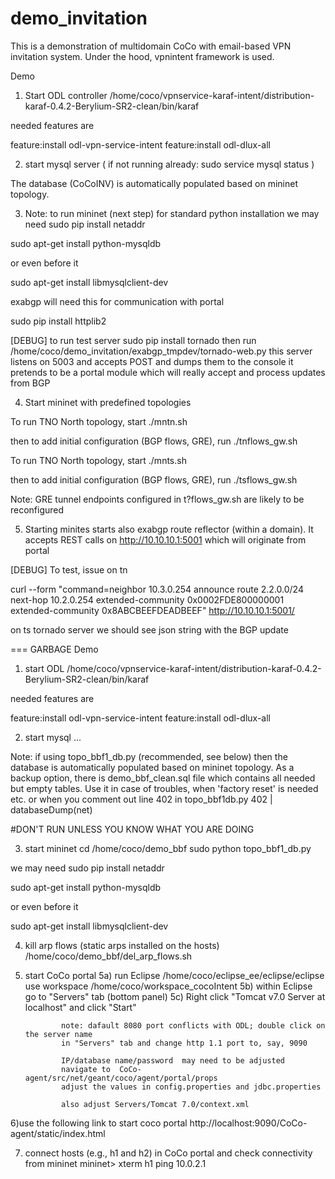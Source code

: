 # demo_invitation

This is a demonstration of multidomain CoCo with email-based VPN invitation system.
Under the hood, vpnintent framework is used.


Demo
1. Start ODL controller
 /home/coco/vpnservice-karaf-intent/distribution-karaf-0.4.2-Berylium-SR2-clean/bin/karaf

 needed features are

 feature:install odl-vpn-service-intent
 feature:install odl-dlux-all


2. start mysql server ( if not running already: sudo service mysql status )

 The database (CoCoINV) is automatically populated based on mininet topology. 


3. Note: to run mininet (next step) for standard python installation we may need
 sudo pip install netaddr

 sudo apt-get install python-mysqldb

 or even before it

 sudo apt-get install libmysqlclient-dev

 exabgp will need this for communication with portal 

 sudo pip install httplib2

[DEBUG] to run test server
 sudo pip install tornado
 then run
 /home/coco/demo_invitation/exabgp_tmpdev/tornado-web.py
 this server listens on 5003 and accepts POST and dumps them to the console
 it pretends to be a portal module which will really 
 accept and process updates from BGP

4. Start mininet with predefined topologies


 To run TNO North topology, start
 ./mntn.sh

 then to add initial configuration (BGP flows, GRE), run
 ./tnflows_gw.sh


 To run TNO North topology, start
 ./mnts.sh

 then to add initial configuration (BGP flows, GRE), run
 ./tsflows_gw.sh


 Note: GRE tunnel endpoints configured in t?flows_gw.sh are likely to be reconfigured



5. Starting minites starts also exabgp route reflector (within a domain). It accepts REST calls on http://10.10.10.1:5001
which will originate from portal

[DEBUG]
To test, issue on tn

curl --form "command=neighbor 10.3.0.254 announce route 2.2.0.0/24 next-hop 10.2.0.254 extended-community 0x0002FDE800000001 extended-community 0x8ABCBEEFDEADBEEF" http://10.10.10.1:5001/

on ts tornado server we should see json string with the BGP update








=== GARBAGE
 Demo
1) start ODL
/home/coco/vpnservice-karaf-intent/distribution-karaf-0.4.2-Berylium-SR2-clean/bin/karaf

needed features are

feature:install odl-vpn-service-intent
feature:install odl-dlux-all


2) start mysql
...

Note: if using topo_bbf1_db.py (recommended, see below) then the database is automatically
populated based on mininet topology. As a backup option, there is 
demo_bbf_clean.sql file which contains all needed but empty tables.
Use it in case of troubles, when 'factory reset' is needed etc. or when
you comment out line 402 in topo_bbf1db.py
402 |	databaseDump(net)
 

#DON'T RUN UNLESS YOU KNOW WHAT YOU ARE DOING

3) start mininet
cd /home/coco/demo_bbf
sudo python topo_bbf1_db.py

we may need
sudo pip install netaddr

sudo apt-get install python-mysqldb

or even before it

sudo apt-get install libmysqlclient-dev



4) kill arp flows (static arps installed on the hosts)
/home/coco/demo_bbf/del_arp_flows.sh

5) start CoCo portal
        5a) run Eclipse
               /home/coco/eclipse_ee/eclipse/eclipse
               use workspace  /home/coco/workspace_cocoIntent
        5b) within Eclipse go to "Servers" tab (bottom panel)
        5c) Right click "Tomcat v7.0 Server at localhost" and click "Start"

               note: dafault 8080 port conflicts with ODL; double click on the server name 
               in "Servers" tab and change http 1.1 port to, say, 9090

               IP/database name/password  may need to be adjusted
               navigate to  CoCo-agent/src/net/geant/coco/agent/portal/props
               adjust the values in config.properties and jdbc.properties

               also adjust Servers/Tomcat 7.0/context.xml

 

6)use the following link to start coco portal 
http://localhost:9090/CoCo-agent/static/index.html 

7) connect hosts (e.g., h1 and h2) in CoCo portal and check connectivity from mininet
mininet> xterm h1
ping 10.0.2.1
